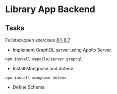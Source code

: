 # Library App Backend

## Tasks
Fullstackopen exercises [8.1-8.7](https://fullstackopen.com/en/part8/graph_ql_server#exercises-8-1-8-7)

- Implement GraphQL server using Apollo Server.
```
npm install @apollo/server graphql
```
- Install Mongoose and dotenv
```
npm install mongoose dotenv
```
- Define Schema
